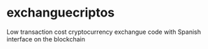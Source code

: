# exchanguecriptos
Low transaction cost cryptocurrency exchangue code with Spanish interface on the blockchain
